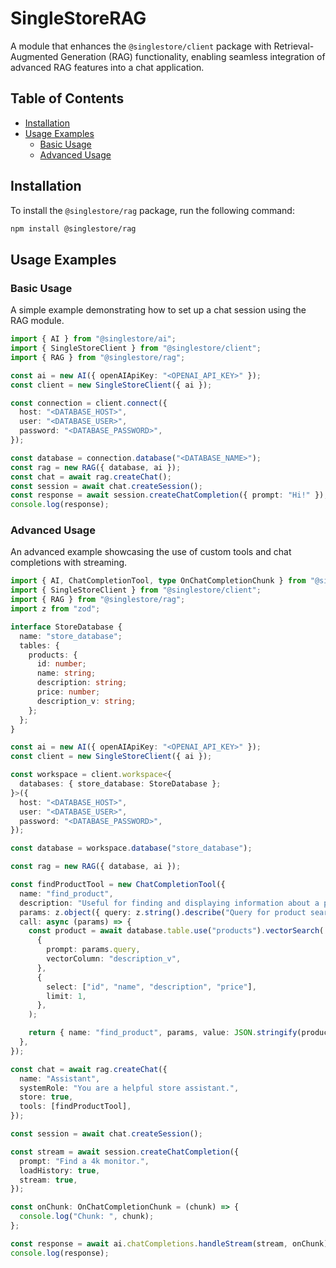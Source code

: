 # SingleStoreRAG

A module that enhances the `@singlestore/client` package with Retrieval-Augmented Generation (RAG) functionality, enabling seamless integration of advanced RAG features into a chat application.

## Table of Contents

- [Installation](#installation)
- [Usage Examples](#usage-examples)
  - [Basic Usage](#basic-usage)
  - [Advanced Usage](#advanced-usage)

## Installation

To install the `@singlestore/rag` package, run the following command:

```bash
npm install @singlestore/rag
```

## Usage Examples

### Basic Usage

A simple example demonstrating how to set up a chat session using the RAG module.

```ts
import { AI } from "@singlestore/ai";
import { SingleStoreClient } from "@singlestore/client";
import { RAG } from "@singlestore/rag";

const ai = new AI({ openAIApiKey: "<OPENAI_API_KEY>" });
const client = new SingleStoreClient({ ai });

const connection = client.connect({
  host: "<DATABASE_HOST>",
  user: "<DATABASE_USER>",
  password: "<DATABASE_PASSWORD>",
});

const database = connection.database("<DATABASE_NAME>");
const rag = new RAG({ database, ai });
const chat = await rag.createChat();
const session = await chat.createSession();
const response = await session.createChatCompletion({ prompt: "Hi!" });
console.log(response);
```

### Advanced Usage

An advanced example showcasing the use of custom tools and chat completions with streaming.

```ts
import { AI, ChatCompletionTool, type OnChatCompletionChunk } from "@singlestore/ai";
import { SingleStoreClient } from "@singlestore/client";
import { RAG } from "@singlestore/rag";
import z from "zod";

interface StoreDatabase {
  name: "store_database";
  tables: {
    products: {
      id: number;
      name: string;
      description: string;
      price: number;
      description_v: string;
    };
  };
}

const ai = new AI({ openAIApiKey: "<OPENAI_API_KEY>" });
const client = new SingleStoreClient({ ai });

const workspace = client.workspace<{
  databases: { store_database: StoreDatabase };
}>({
  host: "<DATABASE_HOST>",
  user: "<DATABASE_USER>",
  password: "<DATABASE_PASSWORD>",
});

const database = workspace.database("store_database");

const rag = new RAG({ database, ai });

const findProductTool = new ChatCompletionTool({
  name: "find_product",
  description: "Useful for finding and displaying information about a product.",
  params: z.object({ query: z.string().describe("Query for product search") }),
  call: async (params) => {
    const product = await database.table.use("products").vectorSearch(
      {
        prompt: params.query,
        vectorColumn: "description_v",
      },
      {
        select: ["id", "name", "description", "price"],
        limit: 1,
      },
    );

    return { name: "find_product", params, value: JSON.stringify(product) };
  },
});

const chat = await rag.createChat({
  name: "Assistant",
  systemRole: "You are a helpful store assistant.",
  store: true,
  tools: [findProductTool],
});

const session = await chat.createSession();

const stream = await session.createChatCompletion({
  prompt: "Find a 4k monitor.",
  loadHistory: true,
  stream: true,
});

const onChunk: OnChatCompletionChunk = (chunk) => {
  console.log("Chunk: ", chunk);
};

const response = await ai.chatCompletions.handleStream(stream, onChunk);
console.log(response);
```
